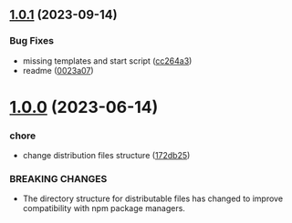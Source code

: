 ## [1.0.1](https://github.com/sngular/openapi-nodejs-cli/compare/v1.0.0...v1.0.1) (2023-09-14)

### Bug Fixes

- missing templates and start script ([cc264a3](https://github.com/sngular/openapi-nodejs-cli/commit/cc264a3632d33a5bf4f5bd338e9a5bd5d3ad266e))
- readme ([0023a07](https://github.com/sngular/openapi-nodejs-cli/commit/0023a07c9fe7a4466ea9d036108d96995541cade))

# [1.0.0](https://github.com/sngular/openapi-nodejs-cli/compare/v0.4.1...v1.0.0) (2023-06-14)

### chore

- change distribution files structure ([172db25](https://github.com/sngular/openapi-nodejs-cli/commit/172db25ac9e57359da81580edf74d5b759805304))

### BREAKING CHANGES

- The directory structure for distributable files has changed to improve compatibility with npm package managers.
